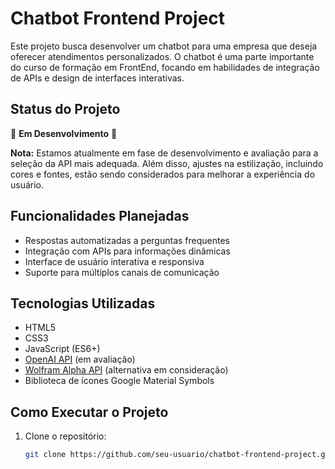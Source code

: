 # Chatbot Frontend Project

Este projeto busca desenvolver um chatbot para uma empresa que deseja oferecer atendimentos personalizados. O chatbot é uma parte importante do curso de formação em FrontEnd, focando em habilidades de integração de APIs e design de interfaces interativas.

## Status do Projeto

:construction: **Em Desenvolvimento** :construction:

**Nota:** Estamos atualmente em fase de desenvolvimento e avaliação para a seleção da API mais adequada. Além disso, ajustes na estilização, incluindo cores e fontes, estão sendo considerados para melhorar a experiência do usuário.

## Funcionalidades Planejadas

- Respostas automatizadas a perguntas frequentes
- Integração com APIs para informações dinâmicas
- Interface de usuário interativa e responsiva
- Suporte para múltiplos canais de comunicação

## Tecnologias Utilizadas

- HTML5
- CSS3
- JavaScript (ES6+)
- [OpenAI API](https://beta.openai.com/docs/) (em avaliação)
- [Wolfram Alpha API](https://products.wolframalpha.com/api/) (alternativa em consideração)
- Biblioteca de ícones Google Material Symbols

## Como Executar o Projeto

1. Clone o repositório:
   ```bash
   git clone https://github.com/seu-usuario/chatbot-frontend-project.git
